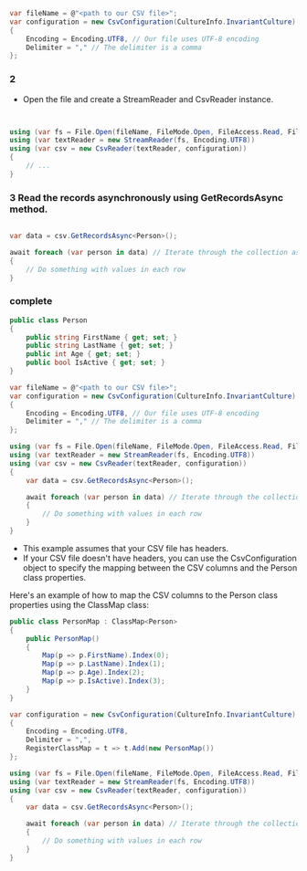 ﻿````csharp



var fileName = @"<path to our CSV file>";
var configuration = new CsvConfiguration(CultureInfo.InvariantCulture)
{
    Encoding = Encoding.UTF8, // Our file uses UTF-8 encoding
    Delimiter = "," // The delimiter is a comma
};

````

### 2
-   Open the file and create a StreamReader and CsvReader instance. 


````csharp


using (var fs = File.Open(fileName, FileMode.Open, FileAccess.Read, FileShare.Read))
using (var textReader = new StreamReader(fs, Encoding.UTF8))
using (var csv = new CsvReader(textReader, configuration))
{
    // ...
}
````

### 3 Read the records asynchronously using GetRecordsAsync<T> method.

````csharp

var data = csv.GetRecordsAsync<Person>();

await foreach (var person in data) // Iterate through the collection asynchronously
{
    // Do something with values in each row
}
````





### complete

````csharp
public class Person
{
    public string FirstName { get; set; }
    public string LastName { get; set; }
    public int Age { get; set; }
    public bool IsActive { get; set; }
}

var fileName = @"<path to our CSV file>";
var configuration = new CsvConfiguration(CultureInfo.InvariantCulture)
{
    Encoding = Encoding.UTF8, // Our file uses UTF-8 encoding
    Delimiter = "," // The delimiter is a comma
};

using (var fs = File.Open(fileName, FileMode.Open, FileAccess.Read, FileShare.Read))
using (var textReader = new StreamReader(fs, Encoding.UTF8))
using (var csv = new CsvReader(textReader, configuration))
{
    var data = csv.GetRecordsAsync<Person>();

    await foreach (var person in data) // Iterate through the collection asynchronously
    {
        // Do something with values in each row
    }
}
````


- This example assumes that your CSV file has headers.
- If your CSV file doesn't have headers, you can use the CsvConfiguration object to specify the mapping between the CSV columns and the Person class properties.

Here's an example of how to map the CSV columns to the Person class properties using the ClassMap class:

````csharp
public class PersonMap : ClassMap<Person>
{
    public PersonMap()
    {
        Map(p => p.FirstName).Index(0);
        Map(p => p.LastName).Index(1);
        Map(p => p.Age).Index(2);
        Map(p => p.IsActive).Index(3);
    }
}

var configuration = new CsvConfiguration(CultureInfo.InvariantCulture)
{
    Encoding = Encoding.UTF8,
    Delimiter = ",",
    RegisterClassMap = t => t.Add(new PersonMap())
};

using (var fs = File.Open(fileName, FileMode.Open, FileAccess.Read, FileShare.Read))
using (var textReader = new StreamReader(fs, Encoding.UTF8))
using (var csv = new CsvReader(textReader, configuration))
{
    var data = csv.GetRecordsAsync<Person>();

    await foreach (var person in data) // Iterate through the collection asynchronously
    {
        // Do something with values in each row
    }
}
````